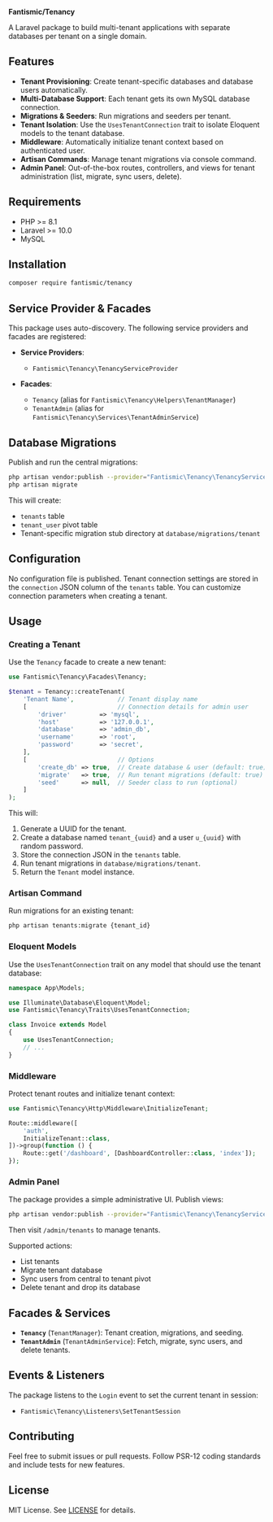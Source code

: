**Fantismic/Tenancy**

A Laravel package to build multi-tenant applications with separate databases per tenant on a single domain.

## Features

* **Tenant Provisioning**: Create tenant-specific databases and database users automatically.
* **Multi-Database Support**: Each tenant gets its own MySQL database connection.
* **Migrations & Seeders**: Run migrations and seeders per tenant.
* **Tenant Isolation**: Use the `UsesTenantConnection` trait to isolate Eloquent models to the tenant database.
* **Middleware**: Automatically initialize tenant context based on authenticated user.
* **Artisan Commands**: Manage tenant migrations via console command.
* **Admin Panel**: Out-of-the-box routes, controllers, and views for tenant administration (list, migrate, sync users, delete).

## Requirements

* PHP >= 8.1
* Laravel >= 10.0
* MySQL

## Installation

```bash
composer require fantismic/tenancy
```

## Service Provider & Facades

This package uses auto-discovery. The following service providers and facades are registered:

* **Service Providers**:

  * `Fantismic\Tenancy\TenancyServiceProvider`

* **Facades**:

  * `Tenancy` (alias for `Fantismic\Tenancy\Helpers\TenantManager`)
  * `TenantAdmin` (alias for `Fantismic\Tenancy\Services\TenantAdminService`)

## Database Migrations

Publish and run the central migrations:

```bash
php artisan vendor:publish --provider="Fantismic\Tenancy\TenancyServiceProvider" --tag="migrations"
php artisan migrate
```

This will create:

* `tenants` table
* `tenant_user` pivot table
* Tenant-specific migration stub directory at `database/migrations/tenant`

## Configuration

No configuration file is published. Tenant connection settings are stored in the `connection` JSON column of the `tenants` table. You can customize connection parameters when creating a tenant.

## Usage

### Creating a Tenant

Use the `Tenancy` facade to create a new tenant:

```php
use Fantismic\Tenancy\Facades\Tenancy;

$tenant = Tenancy::createTenant(
    'Tenant Name',            // Tenant display name
    [                         // Connection details for admin user
        'driver'         => 'mysql',
        'host'           => '127.0.0.1',
        'database'       => 'admin_db',
        'username'       => 'root',
        'password'       => 'secret',
    ],
    [                         // Options
        'create_db' => true,  // Create database & user (default: true)
        'migrate'   => true,  // Run tenant migrations (default: true)
        'seed'      => null,  // Seeder class to run (optional)
    ]
);
```

This will:

1. Generate a UUID for the tenant.
2. Create a database named `tenant_{uuid}` and a user `u_{uuid}` with random password.
3. Store the connection JSON in the `tenants` table.
4. Run tenant migrations in `database/migrations/tenant`.
5. Return the `Tenant` model instance.

### Artisan Command

Run migrations for an existing tenant:

```bash
php artisan tenants:migrate {tenant_id}
```

### Eloquent Models

Use the `UsesTenantConnection` trait on any model that should use the tenant database:

```php
namespace App\Models;

use Illuminate\Database\Eloquent\Model;
use Fantismic\Tenancy\Traits\UsesTenantConnection;

class Invoice extends Model
{
    use UsesTenantConnection;
    // ...
}
```

### Middleware

Protect tenant routes and initialize tenant context:

```php
use Fantismic\Tenancy\Http\Middleware\InitializeTenant;

Route::middleware([
    'auth',
    InitializeTenant::class,
])->group(function () {
    Route::get('/dashboard', [DashboardController::class, 'index']);
});
```

### Admin Panel

The package provides a simple administrative UI. Publish views:

```bash
php artisan vendor:publish --provider="Fantismic\Tenancy\TenancyServiceProvider" --tag="views"
```

Then visit `/admin/tenants` to manage tenants.

Supported actions:

* List tenants
* Migrate tenant database
* Sync users from central to tenant pivot
* Delete tenant and drop its database

## Facades & Services

* **`Tenancy`** (`TenantManager`): Tenant creation, migrations, and seeding.
* **`TenantAdmin`** (`TenantAdminService`): Fetch, migrate, sync users, and delete tenants.

## Events & Listeners

The package listens to the `Login` event to set the current tenant in session:

* `Fantismic\Tenancy\Listeners\SetTenantSession`

## Contributing

Feel free to submit issues or pull requests. Follow PSR-12 coding standards and include tests for new features.

## License

MIT License. See [LICENSE](LICENSE) for details.
